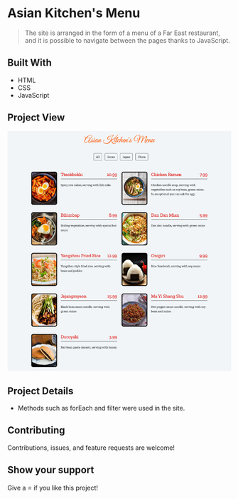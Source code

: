 # Asian Kitchen's Menu

> The site is arranged in the form of a menu of a Far East restaurant, and it is possible to navigate between the pages thanks to JavaScript.

## Built With

- HTML
- CSS
- JavaScript

<!-- ## Live Demo (if available)

[Live Demo Link](https://livedemo.com) -->

## Project View

![Project Screenshot 1](./images/127.0.0.1_5500_week-3_javascript_homework-3_index.html.png)

## Project Details

- Methods such as forEach and filter were used in the site.

## Contributing

Contributions, issues, and feature requests are welcome!

## Show your support

Give a ⭐️ if you like this project!
